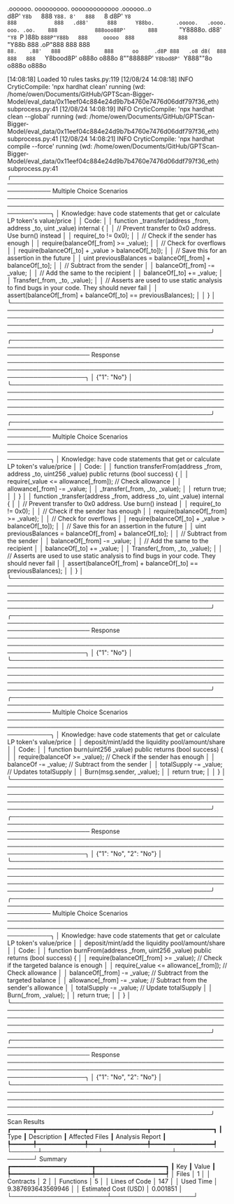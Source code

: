 

  .oooooo.    ooooooooo.   ooooooooooooo  .oooooo..o                                 
 d8P'  `Y8b   `888   `Y88. 8'   888   `8 d8P'    `Y8                                 
888            888   .d88'      888      Y88bo.       .ooooo.   .oooo.   ooo. .oo.   
888            888ooo88P'       888       `"Y8888o.  d88' `"Y8 `P  )88b  `888P"Y88b  
888     ooooo  888              888           `"Y88b 888        .oP"888   888   888  
`88.    .88'   888              888      oo     .d8P 888   .o8 d8(  888   888   888  
 `Y8bood8P'   o888o            o888o     8""88888P'  `Y8bod8P' `Y888""8o o888o o888o                                                        


                                                                   

[14:08:18] Loaded 10 rules                                                                                                                                                                                                                  tasks.py:119
[12/08/24 14:08:18] INFO     CryticCompile: 'npx hardhat clean' running (wd: /home/owen/Documents/GitHub/GPTScan-Bigger-Model/eval_data/0x11eef04c884e24d9b7b4760e7476d06ddf797f36_eth)                                                 subprocess.py:41
[12/08/24 14:08:19] INFO     CryticCompile: 'npx hardhat clean --global' running (wd: /home/owen/Documents/GitHub/GPTScan-Bigger-Model/eval_data/0x11eef04c884e24d9b7b4760e7476d06ddf797f36_eth)                                        subprocess.py:41
[12/08/24 14:08:21] INFO     CryticCompile: 'npx hardhat compile --force' running (wd: /home/owen/Documents/GitHub/GPTScan-Bigger-Model/eval_data/0x11eef04c884e24d9b7b4760e7476d06ddf797f36_eth)                                       subprocess.py:41
╭───────────────────────────────────────────────────────────────────────────────────────────────────────────── Multiple Choice Scenarios ──────────────────────────────────────────────────────────────────────────────────────────────────────────────╮
│ Knowledge: have code statements that get or calculate LP token's value/price                                                                                                                                                                         │
│ Code:                                                                                                                                                                                                                                                │
│     function _transfer(address _from, address _to, uint _value) internal {                                                                                                                                                                           │
│         // Prevent transfer to 0x0 address. Use burn() instead                                                                                                                                                                                       │
│         require(_to != 0x0);                                                                                                                                                                                                                         │
│         // Check if the sender has enough                                                                                                                                                                                                            │
│         require(balanceOf[_from] >= _value);                                                                                                                                                                                                         │
│         // Check for overflows                                                                                                                                                                                                                       │
│         require(balanceOf[_to] + _value > balanceOf[_to]);                                                                                                                                                                                           │
│         // Save this for an assertion in the future                                                                                                                                                                                                  │
│         uint previousBalances = balanceOf[_from] + balanceOf[_to];                                                                                                                                                                                   │
│         // Subtract from the sender                                                                                                                                                                                                                  │
│         balanceOf[_from] -= _value;                                                                                                                                                                                                                  │
│         // Add the same to the recipient                                                                                                                                                                                                             │
│         balanceOf[_to] += _value;                                                                                                                                                                                                                    │
│         Transfer(_from, _to, _value);                                                                                                                                                                                                                │
│         // Asserts are used to use static analysis to find bugs in your code. They should never fail                                                                                                                                                 │
│         assert(balanceOf[_from] + balanceOf[_to] == previousBalances);                                                                                                                                                                               │
│     }                                                                                                                                                                                                                                                │
╰──────────────────────────────────────────────────────────────────────────────────────────────────────────────────────────────────────────────────────────────────────────────────────────────────────────────────────────────────────────────────────╯
╭────────────────────────────────────────────────────────────────────────────────────────────────────────────────────── Response ──────────────────────────────────────────────────────────────────────────────────────────────────────────────────────╮
│ {"1": "No"}                                                                                                                                                                                                                                          │
╰──────────────────────────────────────────────────────────────────────────────────────────────────────────────────────────────────────────────────────────────────────────────────────────────────────────────────────────────────────────────────────╯
╭───────────────────────────────────────────────────────────────────────────────────────────────────────────── Multiple Choice Scenarios ──────────────────────────────────────────────────────────────────────────────────────────────────────────────╮
│ Knowledge: have code statements that get or calculate LP token's value/price                                                                                                                                                                         │
│ Code:                                                                                                                                                                                                                                                │
│     function transferFrom(address _from, address _to, uint256 _value) public returns (bool success) {                                                                                                                                                │
│         require(_value <= allowance[_from]);     // Check allowance                                                                                                                                                                                  │
│         allowance[_from] -= _value;                                                                                                                                                                                                                  │
│         _transfer(_from, _to, _value);                                                                                                                                                                                                               │
│         return true;                                                                                                                                                                                                                                 │
│     }                                                                                                                                                                                                                                                │
│     function _transfer(address _from, address _to, uint _value) internal {                                                                                                                                                                           │
│         // Prevent transfer to 0x0 address. Use burn() instead                                                                                                                                                                                       │
│         require(_to != 0x0);                                                                                                                                                                                                                         │
│         // Check if the sender has enough                                                                                                                                                                                                            │
│         require(balanceOf[_from] >= _value);                                                                                                                                                                                                         │
│         // Check for overflows                                                                                                                                                                                                                       │
│         require(balanceOf[_to] + _value > balanceOf[_to]);                                                                                                                                                                                           │
│         // Save this for an assertion in the future                                                                                                                                                                                                  │
│         uint previousBalances = balanceOf[_from] + balanceOf[_to];                                                                                                                                                                                   │
│         // Subtract from the sender                                                                                                                                                                                                                  │
│         balanceOf[_from] -= _value;                                                                                                                                                                                                                  │
│         // Add the same to the recipient                                                                                                                                                                                                             │
│         balanceOf[_to] += _value;                                                                                                                                                                                                                    │
│         Transfer(_from, _to, _value);                                                                                                                                                                                                                │
│         // Asserts are used to use static analysis to find bugs in your code. They should never fail                                                                                                                                                 │
│         assert(balanceOf[_from] + balanceOf[_to] == previousBalances);                                                                                                                                                                               │
│     }                                                                                                                                                                                                                                                │
╰──────────────────────────────────────────────────────────────────────────────────────────────────────────────────────────────────────────────────────────────────────────────────────────────────────────────────────────────────────────────────────╯
╭────────────────────────────────────────────────────────────────────────────────────────────────────────────────────── Response ──────────────────────────────────────────────────────────────────────────────────────────────────────────────────────╮
│ {"1": "No"}                                                                                                                                                                                                                                          │
╰──────────────────────────────────────────────────────────────────────────────────────────────────────────────────────────────────────────────────────────────────────────────────────────────────────────────────────────────────────────────────────╯
╭───────────────────────────────────────────────────────────────────────────────────────────────────────────── Multiple Choice Scenarios ──────────────────────────────────────────────────────────────────────────────────────────────────────────────╮
│ Knowledge: have code statements that get or calculate LP token's value/price                                                                                                                                                                         │
│ deposit/mint/add the liquidity pool/amount/share                                                                                                                                                                                                     │
│ Code:                                                                                                                                                                                                                                                │
│     function burn(uint256 _value) public returns (bool success) {                                                                                                                                                                                    │
│         require(balanceOf >= _value);   // Check if the sender has enough                                                                                                                                                                            │
│         balanceOf -= _value;            // Subtract from the sender                                                                                                                                                                                  │
│         totalSupply -= _value;                      // Updates totalSupply                                                                                                                                                                           │
│         Burn(msg.sender, _value);                                                                                                                                                                                                                    │
│         return true;                                                                                                                                                                                                                                 │
│     }                                                                                                                                                                                                                                                │
╰──────────────────────────────────────────────────────────────────────────────────────────────────────────────────────────────────────────────────────────────────────────────────────────────────────────────────────────────────────────────────────╯
╭────────────────────────────────────────────────────────────────────────────────────────────────────────────────────── Response ──────────────────────────────────────────────────────────────────────────────────────────────────────────────────────╮
│ {"1": "No", "2": "No"}                                                                                                                                                                                                                               │
╰──────────────────────────────────────────────────────────────────────────────────────────────────────────────────────────────────────────────────────────────────────────────────────────────────────────────────────────────────────────────────────╯
╭───────────────────────────────────────────────────────────────────────────────────────────────────────────── Multiple Choice Scenarios ──────────────────────────────────────────────────────────────────────────────────────────────────────────────╮
│ Knowledge: have code statements that get or calculate LP token's value/price                                                                                                                                                                         │
│ deposit/mint/add the liquidity pool/amount/share                                                                                                                                                                                                     │
│ Code:                                                                                                                                                                                                                                                │
│     function burnFrom(address _from, uint256 _value) public returns (bool success) {                                                                                                                                                                 │
│         require(balanceOf[_from] >= _value);                // Check if the targeted balance is enough                                                                                                                                               │
│         require(_value <= allowance[_from]);    // Check allowance                                                                                                                                                                                   │
│         balanceOf[_from] -= _value;                         // Subtract from the targeted balance                                                                                                                                                    │
│         allowance[_from] -= _value;             // Subtract from the sender's allowance                                                                                                                                                              │
│         totalSupply -= _value;                              // Update totalSupply                                                                                                                                                                    │
│         Burn(_from, _value);                                                                                                                                                                                                                         │
│         return true;                                                                                                                                                                                                                                 │
│     }                                                                                                                                                                                                                                                │
╰──────────────────────────────────────────────────────────────────────────────────────────────────────────────────────────────────────────────────────────────────────────────────────────────────────────────────────────────────────────────────────╯
╭────────────────────────────────────────────────────────────────────────────────────────────────────────────────────── Response ──────────────────────────────────────────────────────────────────────────────────────────────────────────────────────╮
│ {"1": "No", "2": "No"}                                                                                                                                                                                                                               │
╰──────────────────────────────────────────────────────────────────────────────────────────────────────────────────────────────────────────────────────────────────────────────────────────────────────────────────────────────────────────────────────╯
                      Scan Results                       
┏━━━━━━┳━━━━━━━━━━━━━┳━━━━━━━━━━━━━━━━┳━━━━━━━━━━━━━━━━━┓
┃ Type ┃ Description ┃ Affected Files ┃ Analysis Report ┃
┡━━━━━━╇━━━━━━━━━━━━━╇━━━━━━━━━━━━━━━━╇━━━━━━━━━━━━━━━━━┩
└──────┴─────────────┴────────────────┴─────────────────┘
                  Summary                   
┏━━━━━━━━━━━━━━━━━━━━━━┳━━━━━━━━━━━━━━━━━━━┓
┃ Key                  ┃ Value             ┃
┡━━━━━━━━━━━━━━━━━━━━━━╇━━━━━━━━━━━━━━━━━━━┩
│ Files                │ 1                 │
│ Contracts            │ 2                 │
│ Functions            │ 5                 │
│ Lines of Code        │ 147               │
│ Used Time            │ 9.387693643569946 │
│ Estimated Cost (USD) │ 0.001851          │
└──────────────────────┴───────────────────┘
